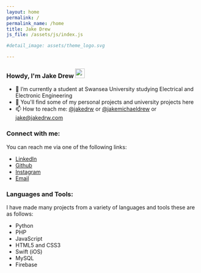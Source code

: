```yaml
---
layout: home
permalink: /
permalink_name: /home
title: Jake Drew
js_file: /assets/js/index.js

#detail_image: assets/theme_logo.svg

---
```

### Howdy, I'm Jake Drew <img src="https://media.giphy.com/media/hvRJCLFzcasrR4ia7z/giphy.gif" width="25px">

- 📓 I’m currently a student at Swansea University studying Electrical and Electronic Engineering
- 🔭 You'll find some of my personal projects and university projects here
- 📫 How to reach me: [@jakedrw][linkedin] or [@jakemichaeldrew][instagram] or [jake@jakedrw.com][mail]


### Connect with me:

You can reach me via one of the following links:

- [LinkedIn][linkedin]
- [Github][github]
- [Instagram][instagram]
- [Email][mail]

### Languages and Tools:

I have made many projects from a variety of languages and tools these are as follows:

- Python
- PHP
- JavaScript
- HTML5 and CSS3
- Swift (iOS)
- MySQL
- Firebase

[linkedin]: https://www.linkedin.com/in/jakedrw/
[instagram]: https://www.instagram.com/jakemichaeldrew/
[github]: https://github.com/jakedrew
[mail]: mailto:jake@jakedrw.com
[coinbase]: https://www.coinbase.com/join/drew_oz
